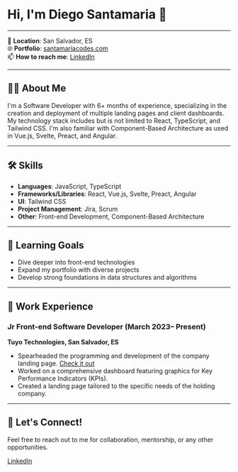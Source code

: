 # Hi, I'm Diego Santamaria 👋


---

📍 **Location**: San Salvador, ES  
🌐 **Portfolio**: [santamariacodes.com](https://www.santamariacodes.com)  
📫 **How to reach me**: [LinkedIn](https://www.linkedin.com/in/diego-santamar%C3%ADa-miguel-803243132/)

---

## 👨‍💻 About Me

I'm a Software Developer with 6+ months of experience, specializing in the creation and deployment of multiple landing pages and client dashboards. My technology stack includes but is not limited to React, TypeScript, and Tailwind CSS. I'm also familiar with Component-Based Architecture as used in Vue.js, Svelte, Preact, and Angular. 

---

## 🛠 Skills

- **Languages**: JavaScript, TypeScript
- **Frameworks/Libraries**: React, Vue.js, Svelte, Preact, Angular
- **UI**: Tailwind CSS
- **Project Management**: Jira, Scrum
- **Other**: Front-end Development, Component-Based Architecture

---

## 🌱 Learning Goals

- Dive deeper into front-end technologies
- Expand my portfolio with diverse projects
- Develop strong foundations in data structures and algorithms

---

## 💼 Work Experience

### Jr Front-end Software Developer (March 2023– Present)

**Tuyo Technologies, San Salvador, ES**

- Spearheaded the programming and development of the company landing page. [Check it out](https://tuyo.dev/)
- Worked on a comprehensive dashboard featuring graphics for Key Performance Indicators (KPIs).
- Created a landing page tailored to the specific needs of the holding company.

---

## 📣 Let's Connect!

Feel free to reach out to me for collaboration, mentorship, or any other opportunities.

 [LinkedIn](https://www.linkedin.com/in/diego-santamar%C3%ADa-miguel-803243132/)
